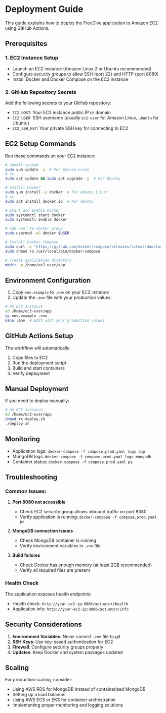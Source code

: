 # Deployment Guide

This guide explains how to deploy the FreeDive application to Amazon EC2 using GitHub Actions.

## Prerequisites

### 1. EC2 Instance Setup
- Launch an EC2 instance (Amazon Linux 2 or Ubuntu recommended)
- Configure security groups to allow SSH (port 22) and HTTP (port 8080)
- Install Docker and Docker Compose on the EC2 instance

### 2. GitHub Repository Secrets
Add the following secrets to your GitHub repository:
- `EC2_HOST`: Your EC2 instance public IP or domain
- `EC2_USER`: SSH username (usually `ec2-user` for Amazon Linux, `ubuntu` for Ubuntu)
- `EC2_SSH_KEY`: Your private SSH key for connecting to EC2

## EC2 Setup Commands

Run these commands on your EC2 instance:

```bash
# Update system
sudo yum update -y  # For Amazon Linux
# or
sudo apt update && sudo apt upgrade -y  # For Ubuntu

# Install Docker
sudo yum install -y docker  # For Amazon Linux
# or
sudo apt install docker.io  # For Ubuntu

# Start and enable Docker
sudo systemctl start docker
sudo systemctl enable docker

# Add user to docker group
sudo usermod -aG docker $USER

# Install Docker Compose
sudo curl -L "https://github.com/docker/compose/releases/latest/download/docker-compose-$(uname -s)-$(uname -m)" -o /usr/local/bin/docker-compose
sudo chmod +x /usr/local/bin/docker-compose

# Create application directory
mkdir -p /home/ec2-user/app
```

## Environment Configuration

1. Copy `env.example` to `.env` on your EC2 instance
2. Update the `.env` file with your production values:

```bash
# On EC2 instance
cd /home/ec2-user/app
cp env.example .env
nano .env  # Edit with your production values
```

## GitHub Actions Setup

The workflow will automatically:
1. Copy files to EC2
2. Run the deployment script
3. Build and start containers
4. Verify deployment

## Manual Deployment

If you need to deploy manually:

```bash
# On EC2 instance
cd /home/ec2-user/app
chmod +x deploy.sh
./deploy.sh
```

## Monitoring

- Application logs: `docker-compose -f compose.prod.yaml logs app`
- MongoDB logs: `docker-compose -f compose.prod.yaml logs mongodb`
- Container status: `docker-compose -f compose.prod.yaml ps`

## Troubleshooting

### Common Issues:

1. **Port 8080 not accessible**
   - Check EC2 security group allows inbound traffic on port 8080
   - Verify application is running: `docker-compose -f compose.prod.yaml ps`

2. **MongoDB connection issues**
   - Check MongoDB container is running
   - Verify environment variables in `.env` file

3. **Build failures**
   - Check Docker has enough memory (at least 2GB recommended)
   - Verify all required files are present

### Health Check

The application exposes health endpoints:
- Health check: `http://your-ec2-ip:8080/actuator/health`
- Application info: `http://your-ec2-ip:8080/actuator/info`

## Security Considerations

1. **Environment Variables**: Never commit `.env` file to git
2. **SSH Keys**: Use key-based authentication for EC2
3. **Firewall**: Configure security groups properly
4. **Updates**: Keep Docker and system packages updated

## Scaling

For production scaling, consider:
- Using AWS RDS for MongoDB instead of containerized MongoDB
- Setting up a load balancer
- Using AWS ECS or EKS for container orchestration
- Implementing proper monitoring and logging solutions 